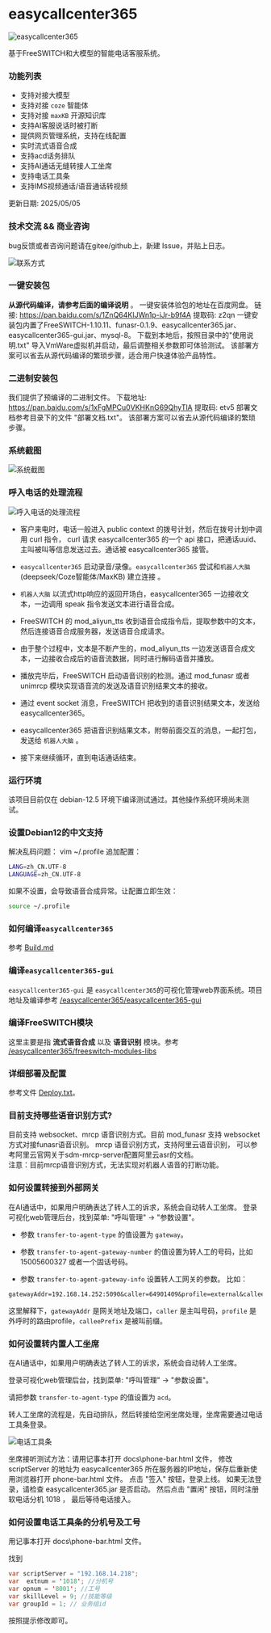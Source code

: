 # easycallcenter365

![easycallcenter365](logo.jpg) 

基于FreeSWITCH和大模型的智能电话客服系统。

### 功能列表

* 支持对接大模型
* 支持对接 `coze` 智能体
* 支持对接 `maxKB` 开源知识库
* 支持AI客服说话时被打断
* 提供网页管理系统，支持在线配置
* 实时流式语音合成
* 支持acd话务排队
* 支持AI通话无缝转接人工坐席
* 支持电话工具条
* 支持IMS视频通话/语音通话转视频
 
更新日期: 2025/05/05

### 技术交流 && 商业咨询

   bug反馈或者咨询问题请在gitee/github上，新建 Issue，并贴上日志。

  ![联系方式](wetchat.png) 

### 一键安装包

**从源代码编译，请参考后面的编译说明** 。 一键安装体验包的地址在百度网盘。
链接: https://pan.baidu.com/s/1ZnQ64KIJWn1p-iJr-b9f4A 提取码: z2qn 
一键安装包内置了FreeSWITCH-1.10.11、funasr-0.1.9、easycallcenter365.jar、easycallcenter365-gui.jar、mysql-8。
下载到本地后，按照目录中的"使用说明.txt" 导入VmWare虚拟机并启动，最后调整相关参数即可体验测试。
该部署方案可以省去从源代码编译的繁琐步骤，适合用户快速体验产品特性。

### 二进制安装包

我们提供了预编译的二进制文件。 下载地址: https://pan.baidu.com/s/1xFgMPCu0VKHKnG69QhyTlA 提取码: etv5
部署文档参考目录下的文件 "部署文档.txt"。 该部署方案可以省去从源代码编译的繁琐步骤。

### 系统截图

![系统截图](webgui.png)

### 呼入电话的处理流程

   ![呼入电话的处理流程](docs/images/process-flow.png) 
   
* 客户来电时，电话一般进入 public context 的拨号计划，然后在拨号计划中调用 curl 指令，
curl 请求 easycallcenter365 的一个 api 接口，把通话uuid、主叫被叫等信息发送过去。通话被 easycallcenter365 接管。

* `easycallcenter365` 启动录音/录像。`easycallcenter365` 尝试和`机器人大脑`(deepseek/Coze智能体/MaxKB) 建立连接 。
* `机器人大脑` 以流式http响应的返回开场白，easycallcenter365 一边接收文本，一边调用 speak 指令发送文本进行语音合成。
* FreeSWITCH 的 mod_aliyun_tts 收到语音合成指令后，提取参数中的文本，然后连接语音合成服务器，发送语音合成请求。
* 由于整个过程中，文本是不断产生的，mod_aliyun_tts 一边发送语音合成文本，一边接收合成后的语音流数据，同时进行解码语音并播放。
* 播放完毕后，FreeSWITCH 启动语音识别的检测。通过 mod_funasr 或者 unimrcp 模块实现语音流的发送及语音识别结果文本的接收。
* 通过 event socket 消息，FreeSWITCH 把收到的语音识别结果文本，发送给 easycallcenter365。
* easycallcenter365 把语音识别结果文本，附带前面交互的消息，一起打包，发送给  `机器人大脑` 。
* 接下来继续循环，直到电话通话结束。

### 运行环境

   该项目目前仅在 debian-12.5 环境下编译测试通过。其他操作系统环境尚未测试。 

### 设置Debian12的中文支持

解决乱码问题： vim ~/.profile  追加配置：

```bash
LANG=zh_CN.UTF-8
LANGUAGE=zh_CN.UTF-8    
```	

如果不设置，会导致语音合成异常。让配置立即生效：

```bash
source ~/.profile
```	

### 如何编译`easycallcenter365`

参考  [Build.md](Build.md)

### 编译`easycallcenter365-gui`
 
`easycallcenter365-gui` 是 `easycallcenter365`的可视化管理web界面系统。项目地址及编译参考 [/easycallcenter365/easycallcenter365-gui](https://gitee.com/easycallcenter365/easycallcenter365-gui)

### 编译FreeSWITCH模块
 
这里主要是指 **流式语音合成** 以及 **语音识别** 模块。参考 [/easycallcenter365/freeswitch-modules-libs](https://gitee.com/easycallcenter365/freeswitch-modules-libs)
   
### 详细部署及配置

参考文件 [Deploy.txt](https://github.com/easycallcenter365/easycallcenter365/blob/master/Deploy.txt)。

   
### 目前支持哪些语音识别方式?   

目前支持 websocket、mrcp 语音识别方式。目前 mod_funasr 支持 websocket 方式对接funasr语音识别。 
mrcp 语音识别方式，支持阿里云语音识别， 可以参考阿里云官网关于sdm-mrcp-server配置阿里云asr的文档。  
注意：目前mrcp语音识别方式，无法实现对机器人语音的打断功能。  
  

### 如何设置转接到外部网关  

在AI通话中，如果用户明确表达了转人工的诉求，系统会自动转人工坐席。
登录可视化web管理后台，找到菜单: "呼叫管理" -> "参数设置"。

* 参数 `transfer-to-agent-type` 的值设置为 `gateway`。

* 参数 `transfer-to-agent-gateway-number` 的值设置为转人工的号码，比如 15005600327 或者一个固话号码。

* 参数 `transfer-to-agent-gateway-info` 设置转人工网关的参数。 比如：
```txt
gatewayAddr=192.168.14.252:5090&caller=64901409&profile=external&calleePrefix=
```
这里解释下，`gatewayAddr` 是网关地址及端口，`caller` 是主叫号码，`profile` 是外呼时的路由profile，`calleePrefix` 是被叫前缀。

  
### 如何设置转内置人工坐席

  在AI通话中，如果用户明确表达了转人工的诉求，系统会自动转人工坐席。
  
  登录可视化web管理后台，找到菜单: "呼叫管理" -> "参数设置"。
  
  请把参数 `transfer-to-agent-type` 的值设置为 `acd`。

  转人工坐席的流程是，先自动排队，然后转接给空闲坐席处理，坐席需要通过电话工具条登录。  
  
  ![电话工具条](docs/images/phone-bar.png) 
  
  坐席接听测试方法：请用记事本打开 docs\phone-bar.html 文件，
  修改 scriptServer 的地址为 easycallcenter365 所在服务器的IP地址，保存后重新使用浏览器打开 phone-bar.html 文件。
  点击 "签入" 按钮，登录上线。 如果无法登录，请检查 easycallcenter365.jar 是否启动。
  然后点击 "置闲" 按钮，同时注册软电话分机 1018 ， 最后等待电话接入。

### 如何设置电话工具条的分机号及工号

  用记事本打开 docs\phone-bar.html 文件。
  
  找到   
```java     
var scriptServer = "192.168.14.218";		
var  extnum = '1018'; //分机号		
var opnum = '8001'; //工号		
var skillLevel = 9; //技能等级		
var groupId = 1; // 业务组id  
```		
		
  按照提示修改即可。
   

  
  